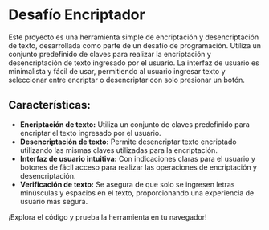 # Desafío Encriptador

Este proyecto es una herramienta simple de encriptación y desencriptación de texto, desarrollada como parte de un desafío de programación. Utiliza un conjunto predefinido de claves para realizar la encriptación y desencriptación de texto ingresado por el usuario. La interfaz de usuario es minimalista y fácil de usar, permitiendo al usuario ingresar texto y seleccionar entre encriptar o desencriptar con solo presionar un botón.

## Características:

- **Encriptación de texto:** Utiliza un conjunto de claves predefinido para encriptar el texto ingresado por el usuario.
- **Desencriptación de texto:** Permite desencriptar texto encriptado utilizando las mismas claves utilizadas para la encriptación.
- **Interfaz de usuario intuitiva:** Con indicaciones claras para el usuario y botones de fácil acceso para realizar las operaciones de encriptación y desencriptación.
- **Verificación de texto:** Se asegura de que solo se ingresen letras minúsculas y espacios en el texto, proporcionando una experiencia de usuario más segura.

¡Explora el código y prueba la herramienta en tu navegador!
